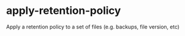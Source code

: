 # apply-retention-policy
Apply a retention policy to a set of files (e.g. backups, file version, etc)
